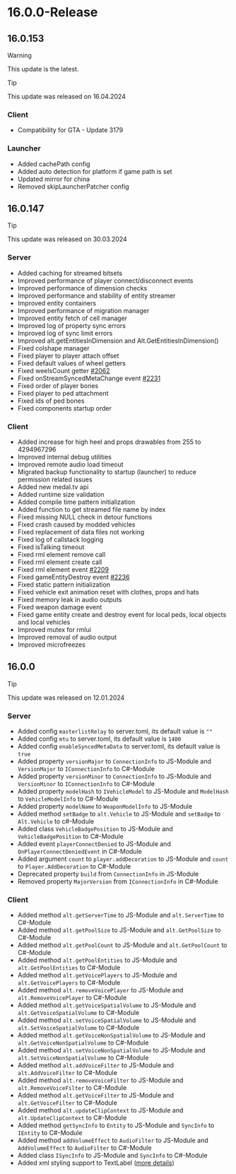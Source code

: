 # 16.0.0-Release

## 16.0.153
> [!WARNING]
> This update is the latest.

> [!TIP]
> This update was released on 16.04.2024

### Client
- Compatibility for GTA - Update 3179

### Launcher
- Added cachePath config
- Added auto detection for platform if game path is set
- Updated mirror for china
- Removed skipLauncherPatcher config

## 16.0.147
> [!TIP]
> This update was released on 30.03.2024

### Server
- Added caching for streamed bitsets
- Improved performance of player connect/disconnect events
- Improved performance of dimension checks
- Improved performance and stability of entity streamer
- Improved entity containers
- Improved performance of migration manager
- Improved entity fetch of cell manager
- Improved log of property sync errors
- Improved log of sync limit errors
- Improved alt.getEntitiesInDimension and Alt.GetEntitiesInDimension()
- Fixed colshape manager
- Fixed player to player attach offset
- Fixed default values of wheel getters
- Fixed weelsCount getter [#2062](https://github.com/altmp/altv-issues/issues/2062)
- Fixed onStreamSyncedMetaChange event [#2231](https://github.com/altmp/altv-issues/issues/2231)
- Fixed order of player bones
- Fixed player to ped attachment
- Fixed ids of ped bones
- Fixed components startup order

### Client
- Added increase for high heel and props drawables from 255 to 4294967296
- Improved internal debug utilities
- Improved remote audio load timeout
- Migrated backup functionality to startup (launcher) to reduce permission related issues
- Added new medal.tv api
- Added runtime size validation
- Added compile time pattern initialization
- Added function to get streamed file name by index
- Fixed missing NULL check in detour functions
- Fixed crash caused by modded vehicles
- Fixed replacement of data files not working
- Fixed log of callstack logging
- Fixed isTalking timeout
- Fixed rml element remove call
- Fixed rml element create call
- Fixed rml element event [#2209](https://github.com/altmp/altv-issues/issues/2209)
- Fixed gameEntityDestroy event [#2236](https://github.com/altmp/altv-issues/issues/2236)
- Fixed static pattern initialization
- Fixed vehicle exit animation reset with clothes, props and hats
- Fixed memory leak in audio outputs
- Fixed weapon damage event
- Fixed game entity create and destroy event for local peds, local objects and local vehicles
- Improved mutex for rmlui
- Improved removal of audio output
- Improved microfreezes

## 16.0.0
> [!TIP]
> This update was released on 12.01.2024

### Server
- Added config `masterlistRelay` to server.toml, its default value is `""`
- Added config `mtu` to server.toml, its default value is `1400`
- Added config `enableSyncedMetaData` to server.toml, its default value is `true`
- Added property `versionMajor` to `ConnectionInfo` to JS-Module and `VersionMajor` to `IConnectionInfo` to C#-Module
- Added property `versionMinor` to `ConnectionInfo` to JS-Module and `VersionMinor` to `IConnectionInfo` to C#-Module
- Added property `modelHash` to `IVehicleModel` to JS-Module and `ModelHash` to `VehicleModelInfo` to C#-Module
- Added property `modelName` to `WeaponModelInfo` to JS-Module
- Added method `setBadge` to `alt.Vehicle` to JS-Module and `setBadge` to `Alt.Vehicle` to c#-Module
- Added class `VehicleBadgePosition` to JS-Module and `VehicleBadgePosition` to C#-Module
- Added event `playerConnectDenied` to JS-Module and `OnPlayerConnectDeniedEvent` in C#-Module
- Added argument `count` to `player.addDecoration` to JS-Module and `count` to `Player.AddDecoration` to C#-Module 
- Deprecated property `build` from `ConnectionInfo` in JS-Module
- Removed property `MajorVersion` from `IConnectionInfo` in C#-Module


### Client
- Added method `alt.getServerTime` to JS-Module and `alt.ServerTime` to C#-Module
- Added method `alt.getPoolSize` to JS-Module and `alt.GetPoolSize` to C#-Module
- Added method `alt.getPoolCount` to JS-Module and `alt.GetPoolCount` to C#-Module
- Added method `alt.getPoolEntities` to JS-Module and `alt.GetPoolEntities` to C#-Module
- Added method `alt.getVoicePlayers` to JS-Module and `alt.GetVoicePlayers` to C#-Module
- Added method `alt.removeVoicePlayer` to JS-Module and `alt.RemoveVoicePlayer` to C#-Module
- Added method `alt.getVoiceSpatialVolume` to JS-Module and `alt.GetVoiceSpatialVolume` to C#-Module
- Added method `alt.setVoiceSpatialVolume` to JS-Module and `alt.SetVoiceSpatialVolume` to C#-Module
- Added method `alt.getVoiceNonSpatialVolume` to JS-Module and `alt.GetVoiceNonSpatialVolume` to C#-Module
- Added method `alt.setVoiceNonSpatialVolume` to JS-Module and `alt.SetVoiceNonSpatialVolume` to C#-Module
- Added method `alt.addVoiceFilter` to JS-Module and `alt.AddVoiceFilter` to C#-Module
- Added method `alt.removeVoiceFilter` to JS-Module and `alt.RemoveVoiceFilter` to C#-Module
- Added method `alt.getVoiceFilter` to JS-Module and `alt.GetVoiceFilter` to C#-Module
- Added method `alt.updateClipContext` to JS-Module and `alt.UpdateClipContext` to C#-Module
- Added method `getSyncInfo` to `Entity` to JS-Module and `SyncInfo` to `IEntity` to C#-Module
- Added method `addVolumeEffect` to `AudioFilter` to JS-Module and `AddVolumeEffect` to `AudioFilter` to C#-Module
- Added class `ISyncInfo` to JS-Module and `SyncInfo` to C#-Module
- Added xml styling support to TextLabel ([more details](https://docs.altv.mp/articles/textlabel.html))

